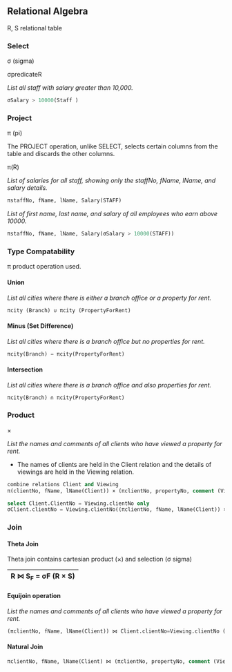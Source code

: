 
## Relational Algebra

R, S relational table

### Select

σ (sigma) 

σpredicateR
 
_List all staff with salary greater than 10,000._
```SQL
σSalary > 10000(Staff )
```  

### Project

π (pi)

The PROJECT operation, unlike SELECT, selects certain columns from the table and discards the other columns.

π<attributelist >(R)

_List of salaries for all staff, showing only the staffNo, fName, lName, and salary details._
```SQL   
πstaffNo, fName, lName, Salary(STAFF)
```  
_List of first name, last name, and salary of all employees who earn above 10000._
```SQL  
πstaffNo, fName, lName, Salary(σSalary > 10000(STAFF))  
```  

### Type Compatability

π product operation used.

#### Union

_List all cities where there is either a branch office or a property for rent._
```SQL   
πcity (Branch) ∪ πcity (PropertyForRent)
```   
#### Minus (Set Difference)

_List all cities where there is a branch office but no properties for rent._
```SQL 
πcity(Branch) − πcity(PropertyForRent)
```   
#### Intersection
_List all cities where there is a branch office and also properties for rent._

```SQL 
πcity(Branch) ∩ πcity(PropertyForRent)
```

### Product

× 

_List the names and comments of all clients who have viewed a property for rent._
- The names of clients are held in the Client relation and the details of viewings are held in the Viewing relation.
```SQL 
combine relations Client and Viewing
π(clientNo, fName, lName(Client)) × (πclientNo, propertyNo, comment (Viewing))

select Client.ClientNo = Viewing.clientNo only
σClient.clientNo = Viewing.clientNo((πclientNo, fName, lName(Client)) ×(πclientNo, propertyNo, comment (Viewing)))
```
### Join

#### Theta Join

Theta join contains cartesian product (×) and selection (σ sigma)

| R ⋈ S<sub>F</sub> = σF (R × S) |
| - |

#### Equijoin operation

_List the names and comments of all clients who have viewed a property for rent._
```SQL
(πclientNo, fName, lName(Client)) ⋈ Client.clientNo=Viewing.clientNo (πclientNo, propertyNo, comment (Viewing))
```

#### Natural Join
```SQL
πclientNo, fName, lName(Client) ⋈ (πclientNo, propertyNo, comment (Viewing)
```
